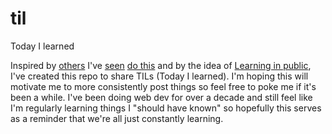 # til

Today I learned

Inspired by [others](https://github.com/jbranchaud/til) I've [seen](https://github.com/simonw/til) [do this](https://til.hashrocket.com/) and by the idea of [Learning in public](https://dev.to/jbranchaud/how-i-built-a-learning-machine-45k9), I've created this repo to share TILs (Today I learned). I'm hoping this will motivate me to more consistently post things so feel free to poke me if it's been a while. I've been doing web dev for over a decade and still feel like I'm regularly learning things I "should have known" so hopefully this serves as a reminder that we're all just constantly learning.